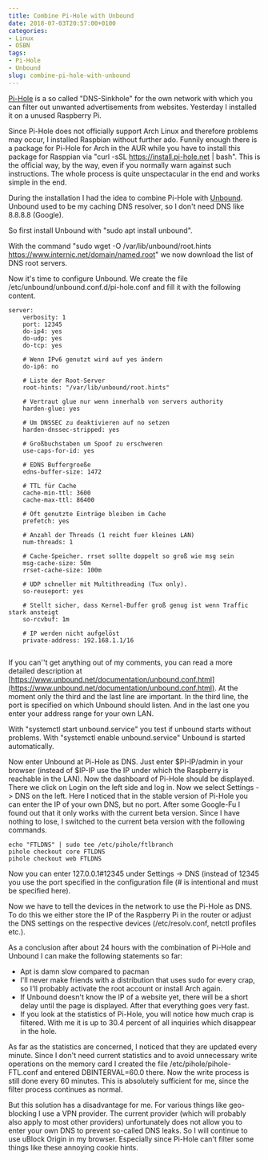 ```yaml
---
title: Combine Pi-Hole with Unbound
date: 2018-07-03T20:57:00+0100
categories:
- Linux
- OSBN
tags:
- Pi-Hole
- Unbound
slug: combine-pi-hole-with-unbound
---
```

[Pi-Hole](https://pi-hole.net) is a so called "DNS-Sinkhole" for the own network with which you can filter out unwanted advertisements from websites. Yesterday I installed it on a unused Raspberry Pi.

Since Pi-Hole does not officially support Arch Linux and therefore problems may occur, I installed Raspbian without further ado. Funnily enough there is a package for Pi-Hole for Arch in the AUR while you have to install this package for Rasppian via "curl -sSL https://install.pi-hole.net | bash". This is the official way, by the way, even if you normally warn against such instructions. The whole process is quite unspectacular in the end and works simple in the end.

During the installation I had the idea to combine Pi-Hole with [Unbound](https://www.unbound.net). Unbound used to be my caching DNS resolver, so I don't need DNS like 8.8.8.8 (Google).

So first install Unbound with "sudo apt install unbound".

With the command "sudo wget -O /var/lib/unbound/root.hints https://www.internic.net/domain/named.root" we now download the list of DNS root servers.

Now it's time to configure Unbound. We create the file /etc/unbound/unbound.conf.d/pi-hole.conf and fill it with the following content.

<pre class="line-numbers language-bash" style="white-space:pre-wrap;">
<code class="language-bash">server:
    verbosity: 1
    port: 12345
    do-ip4: yes
    do-udp: yes
    do-tcp: yes

    # Wenn IPv6 genutzt wird auf yes ändern
    do-ip6: no

    # Liste der Root-Server
    root-hints: "/var/lib/unbound/root.hints"

    # Vertraut glue nur wenn innerhalb von servers authority
    harden-glue: yes

    # Um DNSSEC zu deaktivieren auf no setzen
    harden-dnssec-stripped: yes

    # Großbuchstaben um Spoof zu erschweren
    use-caps-for-id: yes
    
    # EDNS Buffergroeße
    edns-buffer-size: 1472

    # TTL für Cache
    cache-min-ttl: 3600
    cache-max-ttl: 86400

    # Oft genutzte Einträge bleiben im Cache
    prefetch: yes

    # Anzahl der Threads (1 reicht fuer kleines LAN)
    num-threads: 1
    
    # Cache-Speicher. rrset sollte doppelt so groß wie msg sein
    msg-cache-size: 50m
    rrset-cache-size: 100m
    
    # UDP schneller mit Multithreading (Tux only).
    so-reuseport: yes
    
    # Stellt sicher, dass Kernel-Buffer groß genug ist wenn Traffic stark ansteigt 
    so-rcvbuf: 1m

    # IP werden nicht aufgelöst
    private-address: 192.168.1.1/16
    </code></pre>

If you can''t get anything out of my comments, you can read a more detailed description at [https://www.unbound.net/documentation/unbound.conf.html](https://www.unbound.net/documentation/unbound.conf.html). At the moment only the third and the last line are important. In the third line, the port is specified on which Unbound should listen. And in the last one you enter your address range for your own LAN.

With "systemctl start unbound.service" you test if unbound starts without problems. With "systemctl enable unbound.service" Unbound is started automatically.

Now enter Unbound at Pi-Hole as DNS. Just enter $PI-IP/admin in your browser (instead of $IP-IP use the IP under which the Raspberry is reachable in the LAN). Now the dashboard of Pi-Hole should be displayed. There we click on Login on the left side and log in. Now we select Settings -&gt; DNS on the left. Here I noticed that in the stable version of Pi-Hole you can enter the IP of your own DNS, but no port. After some Google-Fu I found out that it only works with the current beta version. Since I have nothing to lose, I switched to the current beta version with the following commands.

<pre class="line-numbers language-bash" style="white-space:pre-wrap;">
<code class="language-bash">echo "FTLDNS" | sudo tee /etc/pihole/ftlbranch
pihole checkout core FTLDNS 
pihole checkout web FTLDNS</code>
</pre>

Now you can enter 127.0.0.1#12345 under Settings -&gt; DNS (instead of 12345 you use the port specified in the configuration file (# is intentional and must be specified here).

Now we have to tell the devices in the network to use the Pi-Hole as DNS. To do this we either store the IP of the Raspberry Pi in the router or adjust the DNS settings on the respective devices (/etc/resolv.conf, netctl profiles etc.).

As a conclusion after about 24 hours with the combination of Pi-Hole and Unbound I can make the following statements so far:

- Apt is damn slow compared to pacman
- I'll never make friends with a distribution that uses sudo for every crap, so I'll probably activate the root account or install Arch again.
- If Unbound doesn't know the IP of a website yet, there will be a short delay until the page is displayed. After that everything goes very fast.
- If you look at the statistics of Pi-Hole, you will notice how much crap is filtered. With me it is up to 30.4 percent of all inquiries which disappear in the hole.

As far as the statistics are concerned, I noticed that they are updated every minute. Since I don't need current statistics and to avoid unnecessary write operations on the memory card I created the file /etc/pihole/pihole-FTL.conf and entered DBINTERVAL=60.0 there. Now the write process is still done every 60 minutes. This is absolutely sufficient for me, since the filter process continues as normal.

But this solution has a disadvantage for me. For various things like geo-blocking I use a VPN provider. The current provider (which will probably also apply to most other providers) unfortunately does not allow you to enter your own DNS to prevent so-called DNS leaks. So I will continue to use uBlock Origin in my browser. Especially since Pi-Hole can't filter some things like these annoying cookie hints.
